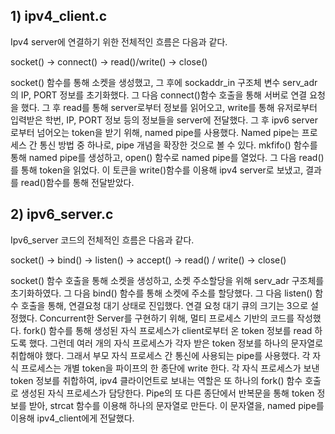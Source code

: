 ## 1) ipv4_client.c
Ipv4 server에 연결하기 위한 전체적인 흐름은 다음과 같다.

socket() -> connect() -> read()/write() -> close()

socket() 함수를 통해 소켓을 생성했고, 그 후에 sockaddr_in 구조체 변수 serv_adr의 IP, PORT 정보를 초기화했다. 그 다음 connect()함수 호출을 통해 서버로 연결 요청을 했다. 그 후 read를 통해 server로부터 정보를 읽어오고, write를 통해 유저로부터 입력받은 학번, IP, PORT 정보 등의 정보들을 server에 전달했다. 
그 후 ipv6 server로부터 넘어오는 token을 받기 위해, named pipe를 사용했다. Named pipe는 프로세스 간 통신 방법 중 하나로, pipe 개념을 확장한 것으로 볼 수 있다. mkfifo() 함수를 통해 named pipe를 생성하고, open() 함수로 named pipe를 열었다. 그 다음 read()를 통해 token을 읽었다. 
이 토큰을 write()함수를 이용해 ipv4 server로 보냈고, 결과를 read()함수를 통해 전달받았다.

## 2) ipv6_server.c
Ipv6_server 코드의 전체적인 흐름은 다음과 같다. 

socket() -> bind() -> listen() -> accept() -> read() / write() -> close()

socket() 함수 호출을 통해 소켓을 생성하고, 소켓 주소할당을 위해 serv_adr 구조체를 초기화하였다. 그 다음 bind() 함수를 통해 소켓에 주소를 할당했다. 
그 다음 listen() 함수 호출을 통해, 연결요청 대기 상태로 진입했다. 연결 요청 대기 큐의 크기는 3으로 설정했다. 
Concurrent한 Server를 구현하기 위해, 멀티 프로세스 기반의 코드를 작성했다. fork() 함수를 통해 생성된 자식 프로세스가 client로부터 온 token 정보를 read 하도록 했다. 그런데 여러 개의 자식 프로세스가 각자 받은 token 정보를 하나의 문자열로 취합해야 했다. 그래서 부모 자식 프로세스 간 통신에 사용되는 pipe를 사용했다. 각 자식 프로세스는 개별 token을 파이프의 한 종단에 write 한다. 
각 자식 프로세스가 보낸 token 정보를 취합하여, ipv4 클라이언트로 보내는 역할은 또 하나의 fork() 함수 호출로 생성된 자식 프로세스가 담당한다. Pipe의 또 다른 종단에서 반복문을 통해 token 정보를 받아, strcat 함수를 이용해 하나의 문자열로 만든다. 이 문자열을, named pipe를 이용해 ipv4_client에게 전달했다.  
